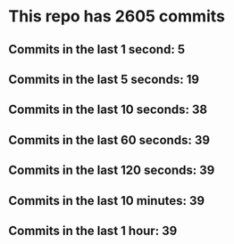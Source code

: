 # This repo has 2605 commits

## Commits in the last 1 second: 5
## Commits in the last 5 seconds: 19
## Commits in the last 10 seconds: 38
## Commits in the last 60 seconds: 39
## Commits in the last 120 seconds: 39
## Commits in the last 10 minutes: 39
## Commits in the last 1 hour: 39
